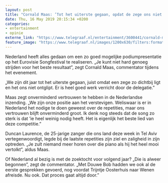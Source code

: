 ```yaml
---
layout: post
title: "Cornald Maas: ’Tot het uiterste gegaan, opdat de zege ons niet ontglipt’"
date: Thu, 16 May 2019 20:15:34 +0200
categories: 
- entertainment 
- opinie 
externe_link: "https://www.telegraaf.nl/entertainment/3600441/cornald-maas-tot-het-uiterste-gegaan-opdat-de-zege-ons-niet-ontglipt"
feature_image: "https://www.telegraaf.nl/images/1200x630/filters:format(jpeg):quality(80)/cdn-kiosk-api.telegraaf.nl/46dac14e-7807-11e9-b92a-02d2fb1aa1d7.jpg"
---
```


<p class="intro">Nederland heeft alles gedaan om een zo goed mogelijke podiumpresentatie op het Eurovisie Songfestival te realiseren. „Je kunt niet hard genoeg strijden voor het beste resultaat”, zegt Cornald Maas, commentator tijdens het evenement.</p> <p>„We zijn dit jaar tot het uiterste gegaan, juist omdat een zege zo dichtbij ligt en het ons niet ontglipt. Er is heel goed werk verricht door de delegatie.”</p><p>Maas zegt onverminderd vertrouwen te hebben in de Nederlandse inzending. „We zijn onze positie aan het verstevigen. Weliswaar is er in Nederland het nodige te doen geweest over de repetities, maar ons vertrouwen blijft onverminderd groot. Ik denk nog steeds dat de song zo sterk is dat ’ie heel weinig nodig heeft. Het is eigenlijk het beste lied van deze competitie.”</p><p>Duncan Laurence, de 25-jarige zanger die ons land deze week in Tel Aviv vertegenwoordigt, legde bij de laatste repetities zijn ziel en zaligheid in zijn optreden. „Je zult niemand meer horen over die piano als hij het heel mooi vertolkt”, aldus Maas.</p><p>Of Nederland al bezig is met de zoektocht voor volgend jaar? „Die is alweer begonnen”, zegt de commentator. „Met Douwe Bob hadden we ook al de eerste gesprekken gevoerd, nog voordat Trijntje Oosterhuis naar Wenen afreisde. Nu ook. Dat proces gaat altijd door.”</p>
